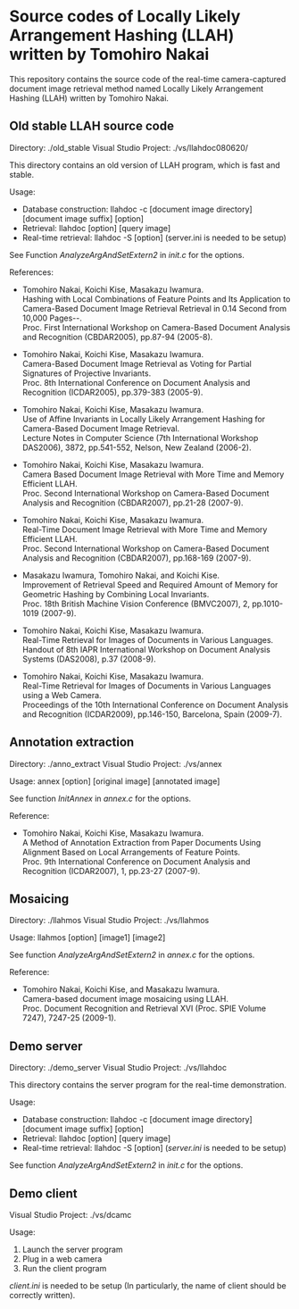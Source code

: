 # Source codes of Locally Likely Arrangement Hashing (LLAH) written by Tomohiro Nakai
This repository contains the source code of the real-time camera-captured document image retrieval method named Locally Likely Arrangement Hashing (LLAH) written by Tomohiro Nakai.
 
## Old stable LLAH source code
Directory: ./old_stable
Visual Studio Project: ./vs/llahdoc080620/

This directory contains an old version of LLAH program, which is fast and stable.

Usage: 
 - Database construction: llahdoc -c [document image directory] [document image suffix] [option]
 - Retrieval: llahdoc [option] [query image]
 - Real-time retrieval: llahdoc -S [option] (server.ini is needed to be setup)
 
See Function *AnalyzeArgAndSetExtern2* in *init.c* for the options.

References:
- Tomohiro Nakai, Koichi Kise, Masakazu Iwamura.  
 Hashing with Local Combinations of Feature Points and Its Application to Camera-Based Document Image Retrieval Retrieval in 0.14 Second from 10,000 Pages--.  
 Proc. First International Workshop on Camera-Based Document Analysis and Recognition (CBDAR2005), pp.87-94 (2005-8).


- Tomohiro Nakai, Koichi Kise, Masakazu Iwamura.  
 Camera-Based Document Image Retrieval as Voting for Partial Signatures of Projective Invariants.  
 Proc. 8th International Conference on Document Analysis and Recognition (ICDAR2005), pp.379-383 (2005-9).
 
- Tomohiro Nakai, Koichi Kise, Masakazu Iwamura.  
 Use of Affine Invariants in Locally Likely Arrangement Hashing for Camera-Based Document Image Retrieval.  
 Lecture Notes in Computer Science (7th International Workshop DAS2006), 3872, pp.541-552, Nelson, New Zealand (2006-2).

- Tomohiro Nakai, Koichi Kise, Masakazu Iwamura.  
 Camera Based Document Image Retrieval with More Time and Memory Efficient LLAH.  
 Proc. Second International Workshop on Camera-Based Document Analysis and Recognition (CBDAR2007), pp.21-28 (2007-9).

- Tomohiro Nakai, Koichi Kise, Masakazu Iwamura.  
 Real-Time Document Image Retrieval with More Time and Memory Efficient LLAH.  
 Proc. Second International Workshop on Camera-Based Document Analysis and Recognition (CBDAR2007), pp.168-169 (2007-9).

- Masakazu Iwamura, Tomohiro Nakai, and Koichi Kise.  
 Improvement of Retrieval Speed and Required Amount of Memory for Geometric Hashing by Combining Local Invariants.  
 Proc. 18th British Machine Vision Conference (BMVC2007), 2, pp.1010-1019 (2007-9).

- Tomohiro Nakai, Koichi Kise, Masakazu Iwamura.  
 Real-Time Retrieval for Images of Documents in Various Languages.  
 Handout of 8th IAPR International Workshop on Document Analysis Systems (DAS2008), p.37 (2008-9).

- Tomohiro Nakai, Koichi Kise, Masakazu Iwamura.  
 Real-Time Retrieval for Images of Documents in Various Languages using a Web Camera.  
 Proceedings of the 10th International Conference on Document Analysis and Recognition (ICDAR2009), pp.146-150, Barcelona, Spain (2009-7).



## Annotation extraction
Directory: ./anno_extract
Visual Studio Project: ./vs/annex

Usage: annex [option] [original image] [annotated image]

See function *InitAnnex* in *annex.c* for the options.

Reference:
- Tomohiro Nakai, Koichi Kise, Masakazu Iwamura.  
 A Method of Annotation Extraction from Paper Documents Using Alignment Based on Local Arrangements of Feature Points.  
 Proc. 9th International Conference on Document Analysis and Recognition (ICDAR2007), 1, pp.23-27 (2007-9).


## Mosaicing
Directory: ./llahmos
Visual Studio Project: ./vs/llahmos

Usage: llahmos [option] [image1] [image2]

See function *AnalyzeArgAndSetExtern2* in *annex.c* for the options.

Reference:
- Tomohiro Nakai, Koichi Kise, and Masakazu Iwamura.  
 Camera-based document image mosaicing using LLAH.  
 Proc. Document Recognition and Retrieval XVI (Proc. SPIE Volume 7247), 7247-25 (2009-1).



## Demo server
Directory: ./demo_server
Visual Studio Project: ./vs/llahdoc

This directory contains the server program for the real-time demonstration.

Usage: 
 - Database construction: llahdoc -c [document image directory] [document image suffix] [option]
 - Retrieval: llahdoc [option] [query image]
 - Real-time retrieval: llahdoc -S [option] (*server.ini* is needed to be setup)
 
See function *AnalyzeArgAndSetExtern2* in *init.c* for the options.


## Demo client
Visual Studio Project: ./vs/dcamc

Usage:
 1. Launch the server program
 2. Plug in a web camera
 3. Run the client program

*client.ini* is needed to be setup (In particularly, the name of client should be correctly written).


